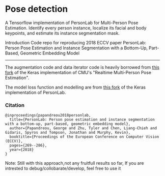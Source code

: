 # Pose detection

A Tensorflow implementation of PersonLab for Multi-Person Pose Estimation. Identify every person instance, localize its facial and body keypoints, and estimate its instance segmentation mask.

Introduction
Code repo for reproducing 2018 ECCV paper PersonLab: Person Pose Estimation and Instance Segmentation with a Bottom-Up, Part-Based, Geometric Embedding Model
***


The augmentation code  and data iterator code is heavily borrowed from [this fork](https://github.com/michalfaber/tensorflow_Realtime_Multi-Person_Pose_Estimation) of the Keras implementation of CMU's "Realtime Multi-Person Pose Estimation".

The model loss function and modelling are from [this fork](https://github.com/scnuhealthy/Tensorflow_PersonLab) of the Keras implementation of PersonLab.

### Citation

```
@inproceedings{papandreou2018personlab,
  title={PersonLab: Person pose estimation and instance segmentation with a bottom-up, part-based, geometric embedding model},
  author={Papandreou, George and Zhu, Tyler and Chen, Liang-Chieh and Gidaris, Spyros and Tompson, Jonathan and Murphy, Kevin},
  booktitle={Proceedings of the European Conference on Computer Vision (ECCV)},
  pages={269--286},
  year={2018}
}
```

Note:
Still  with this approach,not any fruitfull results so far, If you are intrested to debug/collobarate/develop, feel free to use it

